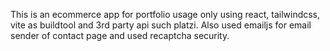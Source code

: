 This is an ecommerce app for portfolio usage only using react, tailwindcss, vite as buildtool and 3rd party api such platzi. Also used emailjs for email sender of contact page and used recaptcha security.
